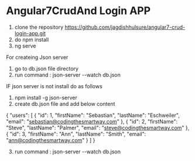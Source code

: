 # Angular7CrudAnd Login APP

1. clone the repository https://github.com/jagdishhulsure/angular7-crud-login-app.git
2. do npm install
3. ng serve

For createing Json server
1. go to db.json file directory
2. run command : json-server --watch db.json

IF json server is not install do as follows

1. npm install -g json-server
2. create db.json file and add below content

{
  "users": [
    {
      "id": 1,
      "firstName": "Sebastian",
      "lastName": "Eschweiler",
      "email": "sebastian@codingthesmartway.com"
    },
    {
      "id": 2,
      "firstName": "Steve",
      "lastName": "Palmer",
      "email": "steve@codingthesmartway.com"
    },
    {
      "id": 3,
      "firstName": "Ann",
      "lastName": "Smith",
      "email": "ann@codingthesmartway.com"
    }
  ]
}

3. run command : json-server --watch db.json
